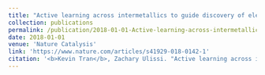 ```yaml
---
title: "Active learning across intermetallics to guide discovery of electrocatalysts for CO2 reduction and H2 evolution"
collection: publications
permalink: /publication/2018-01-01-Active-learning-across-intermetallics-to-guide-discovery-of-electrocatalysts-for-CO2-reduction-and-H2-evolution
date: 2018-01-01
venue: 'Nature Catalysis'
link: 'https://www.nature.com/articles/s41929-018-0142-1'
citation: '<b>Kevin Tran</b>, Zachary Ulissi. "Active learning across intermetallics to guide discovery of electrocatalysts for CO2 reduction and H2 evolution". Nature Catalysis, 2018.'
---
```

